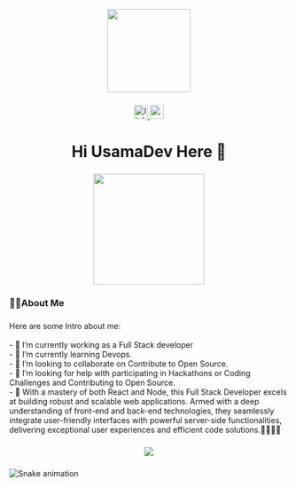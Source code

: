 <div align="center">
  <img height="150" src="https://user-images.githubusercontent.com/74038190/229223263-cf2e4b07-2615-4f87-9c38-e37600f8381a.gif"  />
</div>

###

<div align="center">
  <a href="https://www.linkedin.com/in/usama-aamir-0434b6229/" target="_blank">
    <img src="https://img.shields.io/static/v1?message=LinkedIn&logo=linkedin&label=&color=0077B5&logoColor=white&labelColor=&style=for-the-badge" height="25" alt="linkedin logo"  />
  </a>
  <a href="https://usama7365.github.io/Portfolio/" target="_blank">
    <img src="https://img.shields.io/static/v1?message=Portfolio&logo=youtube&label=&color=FCFCFD&logoColor=6942C0&labelColor=&style=for-the-badge" height="25" alt="youtube logo"  />
  </a>
</div>

###

<h1 align="center">Hi UsamaDev Here 👋</h1>

###

<div align="center">
  <img height="200" src="https://usama7365.github.io/Portfolio/assets/images/profile-pic.jpg"  />
</div>

###

<h3 align="left">👩‍💻About Me</h3>

###

<p align="left">Here are some Intro about me:<br><br>- 🔭 I’m currently working as a Full Stack developer<br>- 🌱 I’m currently learning Devops.<br>- 👯 I’m looking to collaborate on Contribute to Open Source.<br>- 🤔 I’m looking for help with participating in Hackathons or Coding Challenges and Contributing to Open Source.<br>- 💬 With a mastery of both React and Node, this Full Stack Developer excels at building robust and scalable web applications. Armed with a deep understanding of front-end and back-end technologies, they seamlessly integrate user-friendly interfaces with powerful server-side functionalities, delivering exceptional user experiences and efficient code solutions.👨🏻‍💻✅</p>

###

<div align="center">
  <img src="https://streak-stats.demolab.com/?user=usama7365&locale=en&mode=daily&theme=dark&hide_border=false&border_radius=5&order=3"  />
</div>


###

<img src="https://profile-readme-generator.com/assets/snake.svg" alt="Snake animation" />

###
